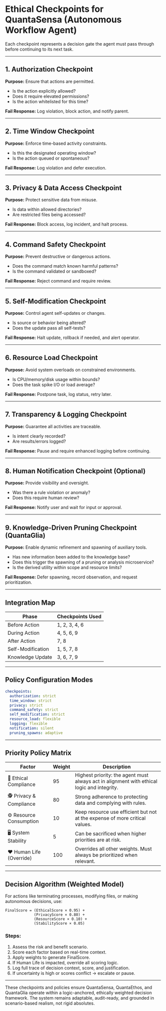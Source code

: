 # Ethical Checkpoints for QuantaSensa (Autonomous Workflow Agent)

Each checkpoint represents a decision gate the agent must pass through before continuing to its next task.

---

## 1. Authorization Checkpoint

**Purpose:** Ensure that actions are permitted.

- Is the action explicitly allowed?
- Does it require elevated permissions?
- Is the action whitelisted for this time?

**Fail Response:** Log violation, block action, and notify parent.

---

## 2. Time Window Checkpoint

**Purpose:** Enforce time-based activity constraints.

- Is this the designated operating window?
- Is the action queued or spontaneous?

**Fail Response:** Log violation and defer execution.

---

## 3. Privacy & Data Access Checkpoint

**Purpose:** Protect sensitive data from misuse.

- Is data within allowed directories?
- Are restricted files being accessed?

**Fail Response:** Block access, log incident, and halt process.

---

## 4. Command Safety Checkpoint

**Purpose:** Prevent destructive or dangerous actions.

- Does the command match known harmful patterns?
- Is the command validated or sandboxed?

**Fail Response:** Reject command and require review.

---

## 5. Self-Modification Checkpoint

**Purpose:** Control agent self-updates or changes.

- Is source or behavior being altered?
- Does the update pass all self-tests?

**Fail Response:** Halt update, rollback if needed, and alert operator.

---

## 6. Resource Load Checkpoint

**Purpose:** Avoid system overloads on constrained environments.

- Is CPU/memory/disk usage within bounds?
- Does the task spike I/O or load average?

**Fail Response:** Postpone task, log status, retry later.

---

## 7. Transparency & Logging Checkpoint

**Purpose:** Guarantee all activities are traceable.

- Is intent clearly recorded?
- Are results/errors logged?

**Fail Response:** Pause and require enhanced logging before continuing.

---

## 8. Human Notification Checkpoint (Optional)

**Purpose:** Provide visibility and oversight.

- Was there a rule violation or anomaly?
- Does this require human review?

**Fail Response:** Notify user and wait for input or approval.

---

## 9. Knowledge-Driven Pruning Checkpoint (QuantaGlia)

**Purpose:** Enable dynamic refinement and spawning of auxiliary tools.

- Has new information been added to the knowledge base?
- Does this trigger the spawning of a pruning or analysis microservice?
- Is the derived utility within scope and resource limits?

**Fail Response:** Defer spawning, record observation, and request prioritization.

---

## Integration Map

| Phase             | Checkpoints Used          |
| ----------------- | ------------------------- |
| Before Action     | 1, 2, 3, 4, 6             |
| During Action     | 4, 5, 6, 9                |
| After Action      | 7, 8                      |
| Self-Modification | 1, 5, 7, 8                |
| Knowledge Update  | 3, 6, 7, 9                |

---

## Policy Configuration Modes

```yaml
checkpoints:
  authorization: strict
  time_window: strict
  privacy: strict
  command_safety: strict
  self_modification: strict
  resource_load: flexible
  logging: flexible
  notification: silent
  pruning_spawns: adaptive
```

---

## Priority Policy Matrix

| Factor                   | Weight | Description                                                                                |
| ------------------------ | ------ | ------------------------------------------------------------------------------------------ |
| 🧠 Ethical Compliance    | 95     | Highest priority: the agent must always act in alignment with ethical logic and integrity. |
| 🕵️ Privacy & Compliance | 80     | Strong adherence to protecting data and complying with rules.                              |
| ⚙️ Resource Consumption  | 10     | Keep resource use efficient but not at the expense of more critical values.                |
| 🖥️ System Stability     | 5      | Can be sacrificed when higher priorities are at risk.                                      |
| ❤️ Human Life (Override) | 100    | Overrides all other weights. Must always be prioritized when relevant.                     |

---

## Decision Algorithm (Weighted Model)

For actions like terminating processes, modifying files, or making autonomous decisions, use:

```text
FinalScore = (EthicalScore × 0.95) +
             (PrivacyScore × 0.80) +
             (ResourceScore × 0.10) +
             (StabilityScore × 0.05)
```

### Steps:

1. Assess the risk and benefit scenario.
2. Score each factor based on real-time context.
3. Apply weights to generate FinalScore.
4. If Human Life is impacted, override all scoring logic.
5. Log full trace of decision context, score, and justification.
6. If uncertainty is high or scores conflict → escalate or pause.

---

These checkpoints and policies ensure QuantaSensa, QuantaEthos, and QuantaGlia operate within a logic-anchored, ethically weighted decision framework. The system remains adaptable, audit-ready, and grounded in scenario-based realism, not rigid absolutes.
